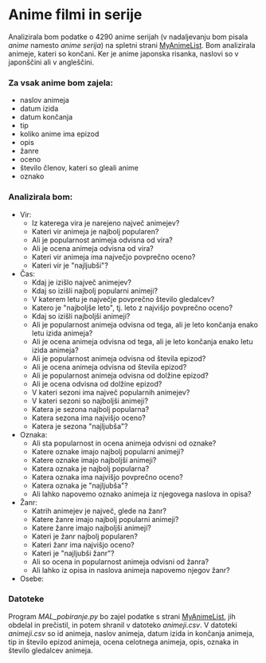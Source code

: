 # Anime filmi in serije

Analizirala bom podatke o 4290 anime serijah (v nadaljevanju bom pisala *anime* namesto *anime serija*) na spletni strani [MyAnimeList](https://myanimelist.net/). Bom analizirala animeje, kateri so končani. Ker je anime japonska risanka, naslovi so v japonščini ali v angleščini.


### Za vsak anime bom zajela:
- naslov animeja
- datum izida
- datum končanja 
- tip
- koliko anime ima epizod
- opis
- žanre
- oceno
- število členov, kateri so gleali anime
- oznako


### Analizirala bom:
- Vir:
    - Iz katerega vira je narejeno največ animejev?
    - Kateri vir animeja je najbolj popularen?
    - Ali je popularnost animeja odvisna od vira?
    - Ali je ocena animeja odvisna od vira?
    - Kateri vir animeja ima največjo povprečno oceno?
    - Kateri vir je "najljubši"?
- Čas:
    - Kdaj je izišlo največ animejev?
    - Kdaj so izišli najbolj popularni animeji?
    - V katerem letu je največje povprečno število gledalcev?
    - Katero je "najboljše leto", tj. leto z najvišjo povprečno oceno?
    - Kdaj so izišli najboljši animeji?
    - Ali je popularnost animeja odvisna od tega, ali je leto končanja enako letu izida animeja?
    - Ali je ocena animeja odvisna od tega, ali je leto končanja enako letu izida animeja?
    - Ali je popularnost animeja odvisna od števila epizod?
    - Ali je ocena animeja odvisna od števila epizod?
    - Ali je popularnost animeja odvisna od dolžine epizod?
    - Ali je ocena odvisna od dolžine epizod?
    - V kateri sezoni ima največ popularnih animejev?
    - V kateri sezoni so najboljši animeji?
    - Katera je sezona najbolj popularna?
    - Katera sezona ima najvišjo oceno?
    - Katera je sezona "najljubša"?
- Oznaka:
    - Ali sta popularnost in ocena animeja odvisni od oznake?
    - Katere oznake imajo najbolj popularni animeji?
    - Katere oznake imajo najboljši animeji?
    - Katera oznaka je najbolj popularna?
    - Katera oznaka ima najvišjo povprečno oceno?
    - Katera oznaka je "najljubša"?
    - Ali lahko napovemo oznako animeja iz njegovega naslova in opisa?
- Žanr:
    - Katrih animejev je največ, glede na žanr?
    - Katere žanre imajo najbolj popularni animeji?
    - Katere žanre imajo najboljši animeji?
    - Kateri je žanr najbolj popularen?
    - Kateri žanr ima najvišjo oceno?
    - Kateri je "najljubši žanr"?
    - Ali so ocena in popularnost animeja odvisni od žanra?
    - Ali lahko iz opisa in naslova animeja napovemo njegov žanr?
- Osebe:


### Datoteke
Program *MAL_pobiranje.py* bo zajel podatke s strani [MyAnimeList](https://myanimelist.net/), jih obdelal in prečistil, in potem shranil v datoteko *animeji.csv*. V datoteki *animeji.csv* so id animeja, naslov animeja, datum izida in končanja animeja, tip in število epizod animeja, ocena celotnega animeja, opis, oznaka in število gledalcev animeja.